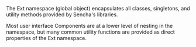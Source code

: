 The Ext namespace (global object) encapsulates all classes, singletons, and utility methods provided by Sencha's libraries.

Most user interface Components are at a lower level of nesting in the namespace, but many common utility functions are provided as direct properties of the Ext namespace.

